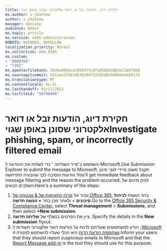 ```yaml
---
title: חקירת דיוג, הודעות זבל או דואר אלקטרוני שסונן באופן שגוי
ms.author: v-jmathew
author: v-jmathew
manager: dansimp
audience: Admin
ms.topic: article
ms.service: o365-administration
ROBOTS: NOINDEX, NOFOLLOW
localization_priority: Normal
ms.collection: Adm_O365
ms.custom:
- "9000760"
- "7391"
ms.openlocfilehash: 2646a80ebcec959375c8fa938d420b5e11b0fdb8
ms.sourcegitcommit: 6312ee31561db36104f32282d019d069ede69174
ms.translationtype: MT
ms.contentlocale: he-IL
ms.lasthandoff: 03/11/2021
ms.locfileid: "50746686"
---
```

# <a name="investigate-phishing-spam-or-incorrectly-filtered-email"></a><span data-ttu-id="4f9fb-102">חקירת דיוג, הודעות זבל או דואר אלקטרוני שסונן באופן שגוי</span><span class="sxs-lookup"><span data-stu-id="4f9fb-102">Investigate phishing, spam, or incorrectly filtered email</span></span>

<span data-ttu-id="4f9fb-103">השתמש ב'סייר השליחה ' כדי לשלוח את ההודעה ל-Microsoft.</span><span class="sxs-lookup"><span data-stu-id="4f9fb-103">Use Submission Explorer to submit the message to Microsoft.</span></span> <span data-ttu-id="4f9fb-104">תקבל משוב מיידי לגבי סינון הודעות והסיבה לכך שהבעיה התרחשה.</span><span class="sxs-lookup"><span data-stu-id="4f9fb-104">You'll get immediate feedback about message filtering and the reason the problem occurred.</span></span> <span data-ttu-id="4f9fb-105">להלן סיכום של השלבים הבאים:</span><span class="sxs-lookup"><span data-stu-id="4f9fb-105">Here's a summary of the steps:</span></span>

1. <span data-ttu-id="4f9fb-106">עבור אל [מרכז התאימות של & אבטחה של Office 365](https://go.microsoft.com/fwlink/p/?linkid=2077143), בחר הגשות **לניהול סיכונים**  >  ולאחר מכן בחר **+ הגשה חדשה**.</span><span class="sxs-lookup"><span data-stu-id="4f9fb-106">Go to the [Office 365 Security & Compliance Center](https://go.microsoft.com/fwlink/p/?linkid=2077143), select **Threat management** > **Submissions**, and then select **+New submission**.</span></span>
2. <span data-ttu-id="4f9fb-107">ציין את הפרטים בנשלף של **שליחה חדשה** .</span><span class="sxs-lookup"><span data-stu-id="4f9fb-107">Specify the details in the **New submission** flyout.</span></span>
3. <span data-ttu-id="4f9fb-108">הודע למשתמשים שעליהם לדווח על הודעות דואר אלקטרוני חשודות ל [-Microsoft ושתוספת הודעת הדוח](https://go.microsoft.com/fwlink/?linkid=2092385) היא הכלי שעליו להשתמש למטרה זו.</span><span class="sxs-lookup"><span data-stu-id="4f9fb-108">Inform your users that they should report suspicious emails to Microsoft and that the [Report Message add-in](https://go.microsoft.com/fwlink/?linkid=2092385) is the tool they should use for this purpose.</span></span>
